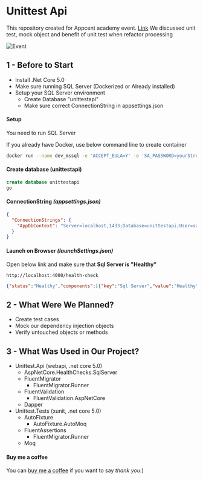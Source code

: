 # Unittest Api

This repository created for Appcent academy event. [Link](https://kommunity.com/appcent-tech-hub/events/unit-test-d6c32340)
We discussed unit test, mock object and benefit of unit test when refactor processing

![Event](https://media-exp1.licdn.com/dms/image/C4D22AQFXEsBLyfc29w/feedshare-shrink_1280/0/1637824007447?e=1640822400&v=beta&t=pM3VSo85nfmHMdRIYIGtxJSV4RnujkNljs0mHai1q1M)


## 1 - Before to Start

- Install .Net Core 5.0
- Make sure running SQL Server (Dockerized or Already installed)
- Setup your SQL Server environment 
  - Create Database "unittestapi"
  - Make sure correct ConnectionString in appsettings.json

#### Setup

You need to run SQL Server

If you already have Docker, use below command line to create container
```bash
docker run --name dev_mssql -e 'ACCEPT_EULA=Y' -e 'SA_PASSWORD=yourStrong(!)Password' -p 1433:1433 -d mcr.microsoft.com/mssql/server:2017-latest
```

#### Create database (unittestapi)
```sql
create database unittestapi
go
 ```

#### ConnectionString _(appsettings.json)_
```json
{
  "ConnectionStrings": {
    "AppDbContext": "Server=localhost,1433;Database=unittestapi;User=sa;Password=yourStrong(!)Password;Trusted_Connection=False;TrustServerCertificate=True;"
  }
}
 ```

#### Launch on Browser _(launchSettings.json)_
Open below link and make sure that **Sql Server is "Healthy"**
```net
http://localhost:4000/health-check
```
```json
{"status":"Healthy","components":[{"key":"Sql Server","value":"Healthy"}]}
 ```


## 2 - What Were We Planned?
- Create test cases
- Mock our dependency injection objects
- Verify untouched objects or methods

## 3 - What Was Used in Our Project?
- Unittest.Api (webapi, .net core 5.0)
  - AspNetCore.HealthChecks.SqlServer
  - FluentMigrator
    - FluentMigrator.Runner
  - FluentValidation
    - FluentValidation.AspNetCore
  - Dapper
- Unittest.Tests (xunit, .net core 5.0)
  - AutoFixture
    - AutoFixture.AutoMoq
  - FluentAssertions
    - FluentMigrator.Runner
  - Moq

#### Buy me a coffee
You can [buy me a coffee](https://www.buymeacoffee.com/eniskurtay) if you want to say _thank you_:) 
